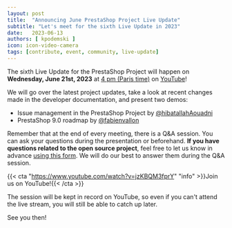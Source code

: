 ```yaml
---
layout: post
title:  "Announcing June PrestaShop Project Live Update"
subtitle: "Let's meet for the sixth Live Update in 2023"
date:   2023-06-13
authors: [ kpodemski ]
icon: icon-video-camera
tags: [contribute, event, community, live-update]
---
```


The sixth Live Update for the PrestaShop Project will happen on **Wednesday, June 21st, 2023** at [4 pm (Paris time)](https://time.is/1600_21_Jun_2023_in_Paris) on [YouTube](https://www.youtube.com/watch?v=jzKBQM3fprY)!

We will go over the latest project updates, take a look at recent changes made in the developer documentation, and present two demos:

- Issue management in the PrestaShop Project by [@hibatallahAouadni](https://github.com/hibatallahAouadni)
- PrestaShop 9.0 roadmap by [@fabienvallon](https://github.com/fabienvallon)

Remember that at the end of every meeting, there is a Q&A session. You can ask your questions during the presentation or beforehand.
**If you have questions related to the open source project**, feel free to let us know in advance [using this form](https://forms.gle/FWazuZnXBtFPauFZ7). We will do our best to answer them during the Q&A session.

{{< cta "https://www.youtube.com/watch?v=jzKBQM3fprY" "info" >}}Join us on YouTube!{{< /cta >}}

The session will be kept in record on YouTube, so even if you can't attend the live stream, you will still be able to catch up later.

See you then!
